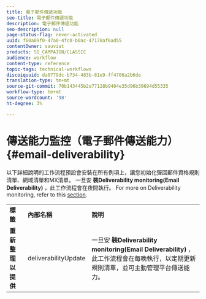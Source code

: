 ```yaml
---
title: 電子郵件傳遞功能
seo-title: 電子郵件傳遞功能
description: 電子郵件傳遞功能
seo-description: null
page-status-flag: never-activated
uuid: f60a09f0-47a0-4fc0-b0ac-47178af6ad55
contentOwner: sauviat
products: SG_CAMPAIGN/CLASSIC
audience: workflow
content-type: reference
topic-tags: technical-workflows
discoiquuid: da0779dc-b734-483b-81e9-ff4706a2b6de
translation-type: tm+mt
source-git-commit: 70b143445b2e77128b9404e35d96b39694d55335
workflow-type: tm+mt
source-wordcount: '98'
ht-degree: 3%

---
```



# 傳送能力監控（電子郵件傳送能力）{#email-deliverability}

以下詳細說明的工作流程預設會安裝在所有例項上，讓您初始化彈回郵件資格規則清單、網域清單和MX清單。 一旦安 **裝Deliverability monitoring(Email Deliverability)** ，此工作流程會在夜間執行。 For more on Deliverability monitoring, refer to this [section](../../delivery/using/about-deliverability.md).

<table> 
 <tbody> 
  <tr> 
   <td> <strong>標籤</strong><br /> </td> 
   <td> <strong>內部名稱</strong><br /> </td> 
   <td> <strong>說明</strong><br /> </td> 
  </tr> 
  <tr> 
   <td> <strong>重新整理以提供</strong><br /> </td> 
   <td> <span class="uicontrol">deliverabilityUpdate</span> <br /> </td> 
   <td>  一旦安 <strong>裝Deliverability monitoring(Email Deliverability)</strong> ，此工作流程會在每晚執行，以定期更新規則清單，並可主動管理平台傳送能力。<br /> </td> 
  </tr> 
 </tbody> 
</table>

